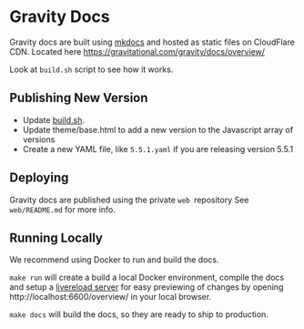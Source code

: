 # Gravity Docs

Gravity docs are built using [mkdocs](http://www.mkdocs.org/) and hosted as static files
on CloudFlare CDN. Located here https://gravitational.com/gravity/docs/overview/

Look at `build.sh` script to see how it works.

## Publishing New Version

* Update [build.sh](build.sh).
* Update theme/base.html to add a new version to the Javascript array of versions
* Create a new YAML file, like `5.5.1.yaml` if you are releasing version 5.5.1

## Deploying

Gravity docs are published using the private `web `repository
See `web/README.md` for more info.

## Running Locally

We recommend using Docker to run and build the docs.

`make run` will create a build a local Docker environment, compile the docs and
setup a [livereload server](https://chrome.google.com/webstore/detail/livereload/jnihajbhpnppcggbcgedagnkighmdlei?hl=en) for easy previewing of changes by opening
http://localhost:6600/overview/ in your local browser.


`make docs` will build the docs, so they are ready to ship to production.
